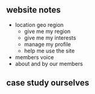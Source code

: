 ## website notes
- location geo region
    - give me my region
    - give me my interests
    - manage my profile
    - help me use the site
- members voice
- about and by our members

## case study ourselves


